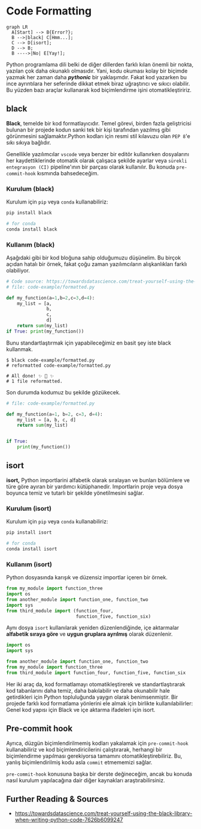 # Code Formatting

``` mermaid
graph LR
  A[Start] --> B{Error?};
  B -->|black| C[Hmm...];
  C --> D[isort];
  D --> B;
  B ---->|No| E[Yay!];
```

Python programlama dili belki de diğer dillerden farklı kılan önemli bir nokta, yazılan çok daha okunaklı olmasıdır. Yani, kodu okuması kolay bir biçimde yazmak her zaman daha ***pythonic*** bir yaklaşımdır. Fakat kod yazarken bu ince ayrıntılara her seferinde dikkat etmek biraz uğraştırıcı ve sıkıcı olabilir. Bu yüzden bazı araçlar kullanarak kod biçimlendirme işini otomatikleştiririz.

## black

**Black**, temelde bir kod formatlayıcıdır. Temel görevi, birden fazla geliştricisi bulunan bir projede kodun sanki tek bir kişi tarafından yazılmış gibi görünmesini sağlamaktır.Python kodları için resmi stil kılavuzu olan `PEP 8`'e sıkı sıkıya bağlıdır.

Genellikle yazılımcılar `vscode` veya benzer bir editör kullanırken dosyalarını her kaydettiklerinde otomatik olarak çalışaca şekilde ayarlar veya `sürekli entegrasyon (CI)` pipeline'ının bir parçası olarak kullanılır. Bu konuda `pre-commit-hook` kısmında bahsedeceğim.

### Kurulum (black)

Kurulum için `pip` veya `conda` kullanabiliriz:

```bash
pip install black

# for conda
conda install black
```

### Kullanım (black)

Aşağıdaki gibi bir kod bloğuna sahip olduğumuzu düşünelim. Bu birçok açıdan hatalı bir örnek, fakat çoğu zaman yazılımcıların alışkanlıkları farklı olabiliyor.

```py title="unformatted.py"
# Code source: https://towardsdatascience.com/treat-yourself-using-the-black-library-when-writing-python-code-7626b6099247
# file: code-example/formatted.py

def my_function(a=1,b=2,c=3,d=4):
    my_list = [a, 
               b, 
               c, 
               d]
    return sum(my_list)
if True: print(my_function())
```

Bunu standartlaştırmak için yapabileceğimiz en basit şey iste black kullanmak.

```shell
$ black code-example/formatted.py
# reformatted code-example/formatted.py

# All done! ✨ 🍰 ✨
# 1 file reformatted.
```

Son durumda kodumuz bu şekilde gözükecek.

```py title="formatted.py"
# file: code-example/formatted.py

def my_function(a=1, b=2, c=3, d=4):
    my_list = [a, b, c, d]
    return sum(my_list)


if True:
    print(my_function())
```

## isort

**isort,** Python importlarini alfabetik olarak sıralayan ve bunları bölümlere ve türe göre ayıran bir yardımcı kütüphanedir. Importlarin proje veya dosya boyunca temiz ve tutarlı bir şekilde yönetilmesini sağlar.

### Kurulum (isort)

Kurulum için `pip` veya `conda` kullanabiliriz:

```bash
pip install isort

# for conda
conda install isort
```

### Kullanım (isort)

Python dosyasında karışık ve düzensiz importlar içeren bir örnek.

```py title="unsorted.py"
from my_module import function_three
import os
from another_module import function_one, function_two
import sys
from third_module import (function_four,
                          function_five, function_six)
```

Aynı dosya `isort` kullanılarak yeniden düzenlendiğinde, içe aktarmalar **alfabetik sıraya göre** ve **uygun gruplara ayrılmış** olarak düzenlenir.

```py title="sorted.py"
import os
import sys

from another_module import function_one, function_two
from my_module import function_three
from third_module import function_four, function_five, function_six
```

Her iki araç da, kod formatlamayı otomatikleştirerek ve standartlaştırarak kod tabanlarını daha temiz, daha bakılabilir ve daha okunabilir hale getirdikleri için Python topluluğunda yaygın olarak benimsenmiştir. Bir projede farklı kod formatlama yönlerini ele almak için birlikte kullanılabilirler: Genel kod yapısı için Black ve içe aktarma ifadeleri için isort.

## Pre-commit hook

Ayrıca, düzgün biçimlendirilmemiş kodları yakalamak için `pre-commit-hook` kullanabiliriz ve kod biçimlendiricilerini çalıştırarak, herhangi bir biçimlendirme yapılması gerekiyorsa tamamını otomatikleştirebiliriz. Bu, yanlış biçimlendirilmiş kodu asla `commit` etmememizi sağlar.

`pre-commit-hook` konusuna başka bir derste değineceğim, ancak bu konuda nasıl kurulum yapılacağına dair diğer kaynakları araştırabilirsiniz.

## Further Reading & Sources

- <https://towardsdatascience.com/treat-yourself-using-the-black-library-when-writing-python-code-7626b6099247>
